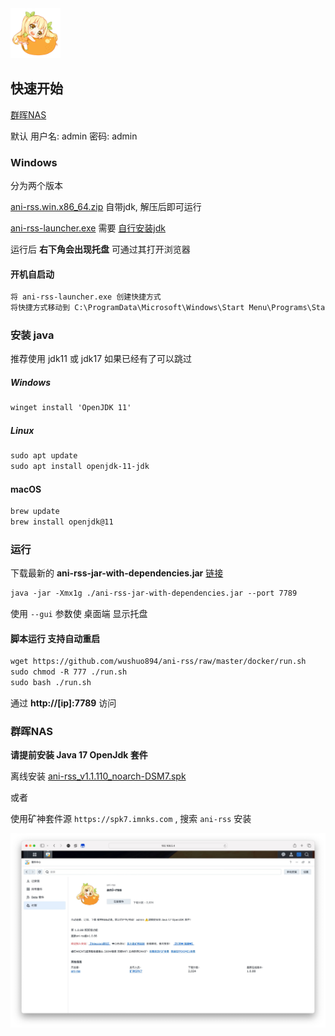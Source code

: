 <img alt="mikan-pic.png" height="80" width="80" src="./image/mikan-pic.png"/>

## 快速开始

[群晖NAS](#群晖nas)

默认 用户名: admin 密码: admin

### Windows

分为两个版本

[ani-rss.win.x86_64.zip](https://github.com/wushuo894/ani-rss/releases/latest) 自带jdk, 解压后即可运行

[ani-rss-launcher.exe](https://github.com/wushuo894/ani-rss/releases/latest) 需要 [自行安装jdk](#windows)

运行后 **右下角会出现托盘** 可通过其打开浏览器

#### 开机自启动

```md
将 ani-rss-launcher.exe 创建快捷方式
将快捷方式移动到 C:\ProgramData\Microsoft\Windows\Start Menu\Programs\Startup
```

### 安装 java

推荐使用 jdk11 或 jdk17
如果已经有了可以跳过

##### Windows

```md
winget install 'OpenJDK 11'
```

##### Linux

```md
sudo apt update
sudo apt install openjdk-11-jdk
```

#### macOS

```md
brew update
brew install openjdk@11
```

### 运行

下载最新的 **ani-rss-jar-with-dependencies.jar** [链接](https://github.com/wushuo894/ani-rss/releases/latest)

```md
java -jar -Xmx1g ./ani-rss-jar-with-dependencies.jar --port 7789
```

使用 `--gui` 参数使 桌面端 显示托盘

#### 脚本运行 支持自动重启

```md
wget https://github.com/wushuo894/ani-rss/raw/master/docker/run.sh
sudo chmod -R 777 ./run.sh
sudo bash ./run.sh
```

通过 **http://[ip]:7789** 访问

### 群晖NAS

**请提前安装 Java 17 OpenJdk 套件**

离线安装 [ani-rss_v1.1.110_noarch-DSM7.spk](https://github.com/wushuo894/ani-rss/releases/download/v1.1.110/ANI-RSS_v1.1.110_noarch-DSM7.spk)

或者

使用矿神套件源 `https://spk7.imnks.com` , 搜索 `ani-rss` 安装

![Xnip2024-09-09_08-15-17.jpg](./image/Xnip2024-09-09_08-15-17.jpg)

